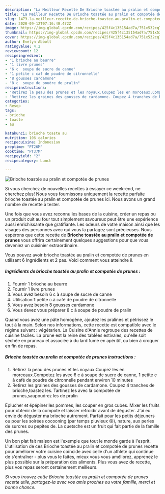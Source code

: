 ```yaml
---
description: "La Meilleur Recette De Brioche toastée au pralin et compotée de prunes"
title: "La Meilleur Recette De Brioche toastée au pralin et compotée de prunes"
slug: 1473-la-meilleur-recette-de-brioche-toastee-au-pralin-et-compotee-de-prunes
date: 2020-09-12T07:16:40.472Z
image: https://img-global.cpcdn.com/recipes/425f4c135154ad7a/751x532cq70/brioche-toastee-au-pralin-et-compotee-de-prunes-photo-principale-de-la-recette.jpg
thumbnail: https://img-global.cpcdn.com/recipes/425f4c135154ad7a/751x532cq70/brioche-toastee-au-pralin-et-compotee-de-prunes-photo-principale-de-la-recette.jpg
cover: https://img-global.cpcdn.com/recipes/425f4c135154ad7a/751x532cq70/brioche-toastee-au-pralin-et-compotee-de-prunes-photo-principale-de-la-recette.jpg
author: Evelyn Abbott
ratingvalue: 4.2
reviewcount: 12
recipeingredient:
- "1 brioche au beurre"
- "1 livre prunes"
- "6 c  soupe de sucre de canne"
- "1 petite c caf de poudre de citronnelle"
- "8 gousses cardamone"
- "8 c  soupe de poudre de pralin"
recipeinstructions:
- "Retirez la peau des prunes et les noyaux.Coupez les en morceaux.Compotez les avec 6 c à soupe de sucre de canne, 1 petite c à café de poudre de citronnelle pendant environ 10 minutes"
- "Retirez les graines des gousses de cardamone. Coupez 4 tranches de brioche,toastez les. Tartinez les avec la compotée de prunes,saupoudrez les de pralin"
categories:
- Resep
tags:
- brioche
- toaste
- au

katakunci: brioche toaste au 
nutrition: 106 calories
recipecuisine: Indonesian
preptime: "PT26M"
cooktime: "PT37M"
recipeyield: "2"
recipecategory: Lunch

---
```



![Brioche toastée au pralin et compotée de prunes](https://img-global.cpcdn.com/recipes/425f4c135154ad7a/751x532cq70/brioche-toastee-au-pralin-et-compotee-de-prunes-photo-principale-de-la-recette.jpg)

Si vous cherchez de nouvelles recettes à essayer ce week-end, ne cherchez plus! Nous vous fournissons uniquement la recette parfaite brioche toastée au pralin et compotée de prunes ici. Nous avons un grand nombre de recette à tester.

Une fois que vous avez reconnu les bases de la cuisine, créer un repas ou un produit cuit au four tout simplement savoureux peut être une expérience aussi enrichissante que gratifiante. Les odeurs de votre maison ainsi que les visages des personnes avec qui vous la partagez sont précieuses. Nous espérons que cette recette de <strong> Brioche toastée au pralin et compotée de prunes </strong> vous offrira certainement quelques suggestions pour que vous deveniez un cuisinier extraordinaire.

<!--inarticleads1-->

Vous pouvez avoir brioche toastée au pralin et compotée de prunes en utilisant 6 Ingrédients et 2 pas. Voici comment vous atteindre il.

##### Ingrédients de brioche toastée au pralin et compotée de prunes :

1. Fournir 1 brioche au beurre
1. Fournir 1 livre prunes
1. Vous avez besoin 6 c à soupe de sucre de canne
1. Utilisation 1 petite c.à café de poudre de citronnelle
1. Vous avez besoin 8 gousses cardamone
1. Vous devez vous préparer 8 c à soupe de poudre de pralin


Quand vous avez une pâte homogène, ajoutez les pralines et pétrissez le tout à la main. Selon nos informations, cette recette est compatible avec le régime suivant : végétarien. La Cuisine d&#39;Annie regroupe des recettes de cuisine faciles. La prune est la reine des tablées estivales, qu&#39;elle soit séchée en pruneau et associée à du lard fumé en apéritif, ou bien à croquer en fin de repas. 

<!--inarticleads2-->

##### Brioche toastée au pralin et compotée de prunes instructions :

1. Retirez la peau des prunes et les noyaux.Coupez les en morceaux.Compotez les avec 6 c à soupe de sucre de canne, 1 petite c à café de poudre de citronnelle pendant environ 10 minutes
1. Retirez les graines des gousses de cardamone. Coupez 4 tranches de brioche,toastez les. Tartinez les avec la compotée de prunes,saupoudrez les de pralin


Eplucher et épépiner les pommes, les couper en gros cubes. Mixer les fruits pour obtenir de la compote et laisser refroidir avant de déguster. J&#39;ai eu envie de déguster ma brioche autrement. Parfait pour les petits déjeuners ou pour les soirées cocooning (par temps pluvieux 😜), nature, aux perles de surcres ou pepites de. La quetsche est un fruit qui fait partie de la famille des prunes. 

<!--inarticleads1-->

<p>
Un bon plat fait maison est l'exemple que tout le monde garde à l'esprit. L'utilisation de ces Brioche toastée au pralin et compotée de prunes recette pour améliorer votre cuisine coïncide avec celle d'un athlète qui continue de s'entraîner - plus vous le faites, mieux vous vous améliorez, apprenez le plus possible sur la préparation des aliments. Plus vous avez de recette, plus vos repas seront certainement meilleurs.
</p>

<p>
<i>Si vous trouvez cette Brioche toastée au pralin et compotée de prunes recette utile, partagez-la avec vos amis proches ou votre famille, merci et bonne chance.</i>
</p>
